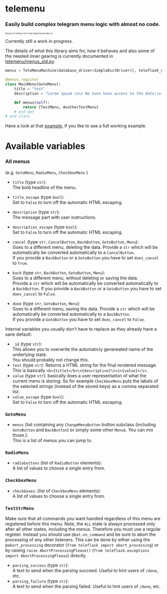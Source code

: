 # telemenu

### Easily build complex telegram menu logic with almost no code.
<sup><sub><sup><sub><sup>Because I'm writing a lot of code making that possible, lol.</sup></sub></sup></sub></sup>


Currently still a work in progress.

The details of what this library aims for, how it behaves and also some of the needed inner gearing is currently documented in [telemenu/menus_old.py](telemenu/menus_old.py).

```py
menus = TeleMenuMachine(database_driver=SimpleDictDriver(), teleflask_or_tblueprint=bot)

@menus.register
class MainMenu(GotoMenu):
    title = "test"
    description = "Lorem ipsum \n\n We even have access to the data:\n{data!r}"

    def menus(self):
        return [TestMenu, AnotherTestMenu]
    # end def
# end class
```

Have a look at that [example](example/code/example_bot.py), if you like to see a full working example.


# Available variables

### All menus
(e.g. `GotoMenu`, `RadioMenu`, `CheckboxMenu` )

- `title` (type `str`):    
    The bold headline of the menu.
- `title_escape` (type `bool`):     
    Set to `False` to turn off the automatic HTML escaping.

- `description` (type `str`):    
    The message part with user instructions.
- `description_escape` (type `bool`):     
    Set to `False` to turn off the automatic HTML escaping.

- `cancel` (type `str`, `CancelButton`, `BackButton`, `GotoButton`, `Menu`):    
    Goes to a different menu, deleting the data. Provide a `str` which will be automatically be converted automatically to a `CancelButton`.    
    If you provide a  `BackButton` or a `GotoButton` you have to set `does_cancel` to `True`.
- `back` (type `str`, `BackButton`, `GotoButton`, `Menu`):    
    Goes to a different menu, without deleting or saving the data.    
    Provide a `str` which will be automatically be converted automatically to a `BackButton`. If you provide a  `BackButton` or a `GotoButton` you have to set `does_cancel` to `False`.
- `done` (type `str`, `GotoButton`, `Menu`):    
    Goes to a different menu, saving the data. Provide a `str` which will be automatically be converted automatically to a `BackButton`.    
    If you provide a `GotoButton` you have to set `does_cancel` to `False`.

Internal variables you usually don't have to replace as they already have a sane default:

- `_id` (type `str`):    
    This allows you to overwrite the automaticly genereated name of the underlying state.    
    You should probably not change this.
- `text` (type `str`):
    Returns a HTML string for the final rendered message.
    This is basically `<b>{title}</b>\n{description}\n<i>{value}</i>`.
- `value` (type `str`): basically does a user representation of what the current menu is storing.
    So for example `CheckboxMenu` puts the labels of the selected strings (instead of the stored keys) as a comma separated list.
- `value_escape` (type `bool`):     
    Set to `False` to turn off the automatic HTML escaping.

### `GotoMenu`    
- `menus` (list containing any `ChangeMenuButton` button subclass (including `GotoButton` and `BackButton`) or simply some other `Menu`s. You can mix those.):    
    This is a list of menus you can jump to.

### `RadioMenu`    
- `radiobuttons` (list of `RadioButton` elements):    
    A list of values to choose a single entry from.

### `CheckboxMenu`    
- `checkboxes`: (list of `CheckboxMenu` elements):    
    A list of values to choose a single entry from.

### `TextStrMenu`
Make sure that all commands you want handled regardless of this menu are registered before this menu.
Note, the `ALL` state is always processed only after all other states, including the menus. Therefore you must use a regular register.
Instead you should use `@bot.on_command` and be sure to abort the processing of any other listeners. 
This can be done by either using the `@abort_processing` decorator (`from teleflask import abort_processing`) or by raising `raise AbortProcessingPlease()` (`from teleflask.exceptions import AbortProcessingPlease`) directly. 

- `parsing_success` (type `str`):    
    A text to send when the parsing succeed. Useful to hint users of `/done`, etc. 
- `parsing_failure` (type `str`):    
    A text to send when the parsing failed. Useful to hint users of `/done`, etc.
